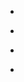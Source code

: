 
- [](/2019/08/1156907284938625025/)

- [](/2018/09/1046060666870738951/)

- [](/2017/11/8s743u2bkz8/)

- [](/2017/11/zgcgzr8eps4/)
